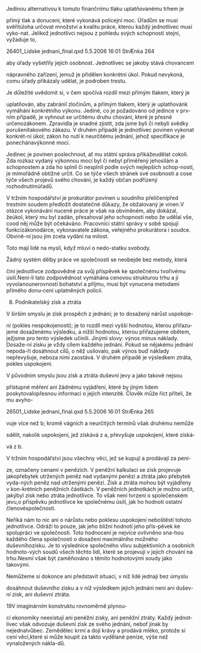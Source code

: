 
Jedinou alternativou k tomuto finančnímu tlaku uplatňovanému trhem je

přímý tlak a donucení, které vykonává policejní moc. Úřadům se musí svěřitúloha určovat množství a kvalitu práce, kterou každý jednotlivec musí vyko-nat. Jelikož jednotlivci nejsou z pohledu svých schopností stejní, vyžaduje to,

26401_Lidske jednani_final.qxd 5.5.2006 16:01 StrÆnka 264

aby úřady vyšetřily jejich osobnost. Jednotlivec se jakoby stává chovancem

nápravného zařízení, jemuž je přidělen konkrétní úkol. Pokud nevykoná, comu úřady přikázaly udělat, je podroben trestu.

Je důležité uvědomit si, v čem spočívá rozdíl mezi přímým tlakem, který je

uplatňován, aby zabránil zločinům, a přímým tlakem, který je uplatňovánk vymáhání konkrétního výkonu. Jediné, co je požadováno od jedince v prv-ním případě, je vyhnout se určitému druhu chování, které je přesně určenozákonem. Zpravidla je snadné zjistit, zda jsme byli či nebyli svědky porušenítakového zákazu. V druhém případě je jednotlivec povinen vykonat konkrét-ní úkol; zákon ho nutí k neurčitému jednání, jehož specifikace je ponechánavýkonné moci.

Jedinec je povinen poslechnout, ať mu státní správa přikážeudělat cokoli. Zda rozkaz vydaný výkonnou mocí byl či nebyl přiměřený jehosilám a schopnostem a zda ho splnil či nesplnil podle svých nejlepších schop-ností, je mimořádně obtížné určit. Co se týče všech stránek své osobnosti a cose týče všech projevů svého chování, je každý občan podřízený rozhodnutímúřadů.

V tržním hospodářství je prokurátor povinen u soudního přelíčenípřed trestním soudem předložit dostatečné důkazy, že obžalovaný je vinen.V otázce vykonávání nucené práce je však na obviněném, aby dokázal, žeúkol, který mu byl zadán, přesahoval jeho schopnosti nebo že udělal vše, cood něj může být očekáváno. Pracovníci státní správy v sobě spojují funkcizákonodárce, vykonavatele zákona, veřejného prokurátora i soudce. Obvině-ní jsou jim zcela vydáni na milost.

Toto mají lidé na mysli, když mluví o nedo-statku svobody.

Žádný systém dělby práce ve společnosti se neobejde bez metody, která

činí jednotlivce zodpovědné za svůj příspěvek ke společnému tvořivému úsilí.Není-li tato zodpovědnost vymáhána cenovou strukturou trhu a jí vyvolanounerovností bohatství a příjmu, musí být vynucena metodami přímého donu-cení uplatněných policií.

8. Podnikatelský zisk a ztráta

V širším smyslu je zisk prospěch z jednání; je to dosažený nárůst uspokoje-

ní (pokles nespokojenosti); je to rozdíl mezi vyšší hodnotou, kterou přiřazu-jeme dosaženému výsledku, a nižší hodnotou, kterou přiřazujeme obětem, ježjsme pro tento výsledek učinili. Jinými slovy: výnos minus náklady. Dosaže-ní zisku je vždy cílem každého jednání. Pokud se nějakému jednání nepoda-ří dosáhnout cílů, o něž usilovalo, pak výnos buď náklady nepřevyšuje, neboza nimi zaostává. V druhém případě je výsledkem ztráta, pokles uspokojení.

V původním smyslu jsou zisk a ztráta duševní jevy a jako takové nejsou

přístupné měření ani žádnému vyjádření, které by jiným lidem poskytovalopřesnou informaci o jejich intenzitě. Člověk může říct příteli, že mu avyho-

26501_Lidske jednani_final.qxd 5.5.2006 16:01 StrÆnka 265

vuje více než b; kromě vágních a neurčitých termínů však druhému nemůže

sdělit, nakolik uspokojení, jež získává z a, převyšuje uspokojení, které získá-

vá z b.

V tržním hospodářství jsou všechny věci, jež se kupují a prodávají za pení-

ze, označeny cenami v penězích. V peněžní kalkulaci se zisk projevuje jakopřebytek utržených peněz nad vydanými penězi a ztráta jako přebytek vyda-ných peněz nad utrženými penězi. Zisk a ztráta mohou být vyjádřeny v kon-krétních peněžních částkách. V peněžních jednotkách je možno určit, jakýbyl zisk nebo ztráta jednotlivce. To však není tvrzení o společenském jevu,o příspěvku jednotlivce ke společnému úsilí, jak ho hodnotí ostatní členovéspolečnosti.

Neříká nám to nic ani o nárůstu nebo poklesu uspokojení neboštěstí tohoto jednotlivce. Odráží to pouze, jak jeho bližní hodnotí jeho přís-pěvek ke spolupráci ve společnosti. Toto hodnocení je nejvíce ovlivněno sna-hou každého člena společnosti o dosažení maximálního možného duševníhozisku. Je to výslednice společného vlivu subjektivních a osobních hodnoto-vých soudů všech těchto lidí, které se projevují v jejich chování na trhu.Nesmí však být zaměňováno s těmito hodnotovými soudy jako takovými.

Nemůžeme si dokonce ani představit situaci, v níž lidé jednají bez úmyslu

dosáhnout duševního zisku a v níž výsledkem jejich jednání není ani dušev-ní zisk, ani duševní ztráta.

19V imaginárním konstruktu rovnoměrně plynou-

cí ekonomiky neexistují ani peněžní zisky, ani peněžní ztráty. Každý jednot-livec však odvozuje duševní zisk ze svého jednání, neboť jinak by nejednalvůbec. Zemědělec krmí a dojí krávy a prodává mléko, protože si cení věcí,které si může koupit za takto vydělané peníze, výše než vynaložených nákla-dů.
